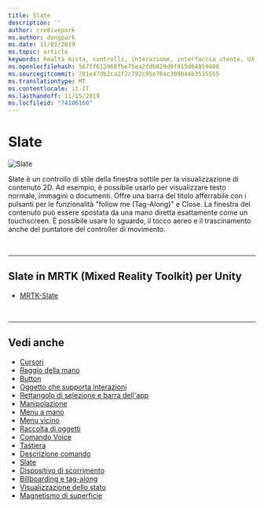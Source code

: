 ```yaml
---
title: Slate
description: ''
author: cre8ivepark
ms.author: dongpark
ms.date: 11/01/2019
ms.topic: article
keywords: Realtà mista, controlli, interazione, interfaccia utente, UX
ms.openlocfilehash: 567ff612968fbe75ea2fdb829d9f915d64959400
ms.sourcegitcommit: 781e47db2ca2f2c792c95e76ac309b44b3535555
ms.translationtype: MT
ms.contentlocale: it-IT
ms.lasthandoff: 11/15/2019
ms.locfileid: "74106160"
---
```

# <a name="slate"></a>Slate

![Slate](images/UX/UX_Hero_Slate.jpg)

Slate è un controllo di stile della finestra sottile per la visualizzazione di contenuto 2D. Ad esempio, è possibile usarlo per visualizzare testo normale, immagini o documenti. Offre una barra del titolo afferrabile con i pulsanti per le funzionalità "follow me (Tag-Along)" e Close. La finestra del contenuto può essere spostata da una mano diretta esattamente come un touchscreen. È possibile usare lo sguardo, il tocco aereo e il trascinamento anche del puntatore del controller di movimento.

<br>

---

## <a name="slate-in-mrtkmixed-reality-toolkit-for-unity"></a>Slate in MRTK (Mixed Reality Toolkit) per Unity

* [MRTK-Slate](https://microsoft.github.io/MixedRealityToolkit-Unity/Documentation/README_Slate.html)

<br>

---

## <a name="see-also"></a>Vedi anche

* [Cursori](cursors.md)
* [Raggio della mano](point-and-commit.md)
* [Button](button.md)
* [Oggetto che supporta interazioni](interactable-object.md)
* [Rettangolo di selezione e barra dell'app](app-bar-and-bounding-box.md)
* [Manipolazione](direct-manipulation.md)
* [Menu a mano](hand-menu.md)
* [Menu vicino](near-menu.md)
* [Raccolta di oggetti](object-collection.md)
* [Comando Voice](voice-input.md)
* [Tastiera](keyboard.md)
* [Descrizione comando](tooltip.md)
* [Slate](slate.md)
* [Dispositivo di scorrimento](slider.md)
* [Billboarding e tag-along](billboarding-and-tag-along.md)
* [Visualizzazione dello stato](progress.md)
* [Magnetismo di superficie](surface-magnetism.md)
